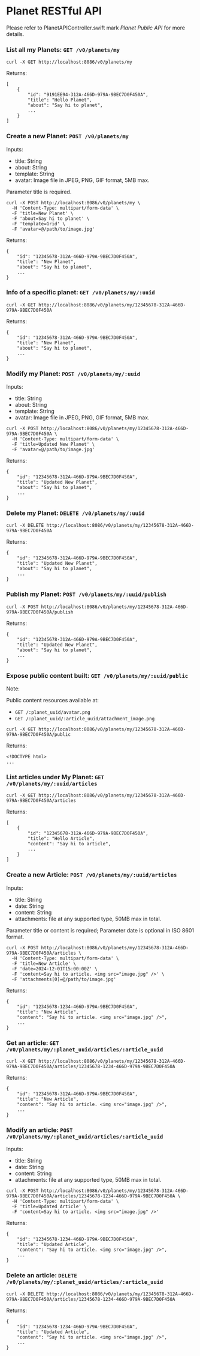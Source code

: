 # Planet RESTful API

Please refer to PlanetAPIController.swift mark *Planet Public API* for more details.

### List all my Planets: ```GET /v0/planets/my```
```
curl -X GET http://localhost:8086/v0/planets/my
```
Returns:
```
[
    {
        "id": "9191EE94-312A-466D-979A-9BEC7D0F450A",
        "title": "Hello Planet",
        "about": "Say hi to planet",
        ...
    }
]
```

### Create a new Planet: ```POST /v0/planets/my```

Inputs:
- title: String
- about: String
- template: String
- avatar: Image file in JPEG, PNG, GIF format, 5MB max.

Parameter title is required.

```
curl -X POST http://localhost:8086/v0/planets/my \
  -H 'Content-Type: multipart/form-data' \
  -F 'title=New Planet' \
  -F 'about=Say hi to planet' \
  -F 'template=Grid' \
  -F 'avatar=@/path/to/image.jpg'
```
Returns:
```
{
    "id": "12345678-312A-466D-979A-9BEC7D0F450A",
    "title": "New Planet",
    "about": "Say hi to planet",
    ...
}
```

### Info of a specific planet: ```GET /v0/planets/my/:uuid```
```
curl -X GET http://localhost:8086/v0/planets/my/12345678-312A-466D-979A-9BEC7D0F450A
```
Returns:
```
{
    "id": "12345678-312A-466D-979A-9BEC7D0F450A",
    "title": "New Planet",
    "about": "Say hi to planet",
    ...
}
```

### Modify my Planet: ```POST /v0/planets/my/:uuid```

Inputs:
- title: String
- about: String
- template: String
- avatar: Image file in JPEG, PNG, GIF format, 5MB max.

```
curl -X POST http://localhost:8086/v0/planets/my/12345678-312A-466D-979A-9BEC7D0F450A \
  -H 'Content-Type: multipart/form-data' \
  -F 'title=Updated New Planet' \
  -F 'avatar=@/path/to/image.jpg'
```
Returns:
```
{
    "id": "12345678-312A-466D-979A-9BEC7D0F450A",
    "title": "Updated New Planet",
    "about": "Say hi to planet",
    ...
}
```


### Delete my Planet: ```DELETE /v0/planets/my/:uuid```
```
curl -X DELETE http://localhost:8086/v0/planets/my/12345678-312A-466D-979A-9BEC7D0F450A
```
Returns:
```
{
    "id": "12345678-312A-466D-979A-9BEC7D0F450A",
    "title": "Updated New Planet",
    "about": "Say hi to planet",
    ...
}
```


### Publish my Planet: ```POST /v0/planets/my/:uuid/publish```
```
curl -X POST http://localhost:8086/v0/planets/my/12345678-312A-466D-979A-9BEC7D0F450A/publish
```
Returns:
```
{
    "id": "12345678-312A-466D-979A-9BEC7D0F450A",
    "title": "Updated New Planet",
    "about": "Say hi to planet",
    ...
}
```

### Expose public content built: ```GET /v0/planets/my/:uuid/public```

Note:

Public content resources available at:
- ```GET /:planet_uuid/avatar.png```
- ```GET /:planet_uuid/:article_uuid/attachment_image.png```

```
curl -X GET http://localhost:8086/v0/planets/my/12345678-312A-466D-979A-9BEC7D0F450A/public
```
Returns:
```
<!DOCTYPE html>
...
```


### List articles under My Planet: ```GET /v0/planets/my/:uuid/articles```
```
curl -X GET http://localhost:8086/v0/planets/my/12345678-312A-466D-979A-9BEC7D0F450A/articles
```
Returns:
```
[
    {
        "id": "12345678-312A-466D-979A-9BEC7D0F450A",
        "title": "Hello Article",
        "content": "Say hi to article",
        ...
    }
]
```


### Create a new Article: ```POST /v0/planets/my/:uuid/articles```

Inputs:
- title: String
- date: String
- content: String
- attachments: file at any supported type, 50MB max in total.

Parameter title or content is required; Parameter date is optional in ISO 8601 format.

```
curl -X POST http://localhost:8086/v0/planets/my/12345678-312A-466D-979A-9BEC7D0F450A/articles \
  -H 'Content-Type: multipart/form-data' \
  -F 'title=New Article' \
  -F 'date=2024-12-01T15:00:00Z' \
  -F 'content=Say hi to article. <img src="image.jpg" />' \
  -F 'attachments[0]=@/path/to/image.jpg'
```
Returns:
```
{
    "id": "12345678-1234-466D-979A-9BEC7D0F450A",
    "title": "New Article",
    "content": "Say hi to article. <img src="image.jpg" />",
    ...
}
```
  

### Get an article: ```GET /v0/planets/my/:planet_uuid/articles/:article_uuid```
```
curl -X GET http://localhost:8086/v0/planets/my/12345678-312A-466D-979A-9BEC7D0F450A/articles/12345678-1234-466D-979A-9BEC7D0F450A
```
Returns:
```
{
    "id": "12345678-312A-466D-979A-9BEC7D0F450A",
    "title": "New Article",
    "content": "Say hi to article. <img src="image.jpg" />",
    ...
}
```


### Modify an article: ```POST /v0/planets/my/:planet_uuid/articles/:article_uuid```

Inputs:
- title: String
- date: String
- content: String
- attachments: file at any supported type, 50MB max in total.

```
curl -X POST http://localhost:8086/v0/planets/my/12345678-312A-466D-979A-9BEC7D0F450A/articles/12345678-1234-466D-979A-9BEC7D0F450A \
  -H 'Content-Type: multipart/form-data' \
  -F 'title=Updated Article' \
  -F 'content=Say hi to article. <img src="image.jpg" />'
```
Returns:
```
{
    "id": "12345678-1234-466D-979A-9BEC7D0F450A",
    "title": "Updated Article",
    "content": "Say hi to article. <img src="image.jpg" />",
    ...
}
```


### Delete an article: ```DELETE /v0/planets/my/:planet_uuid/articles/:article_uuid```
```
curl -X DELETE http://localhost:8086/v0/planets/my/12345678-312A-466D-979A-9BEC7D0F450A/articles/12345678-1234-466D-979A-9BEC7D0F450A
```
Returns:
```
{
    "id": "12345678-1234-466D-979A-9BEC7D0F450A",
    "title": "Updated Article",
    "content": "Say hi to article. <img src="image.jpg" />",
    ...
}
```